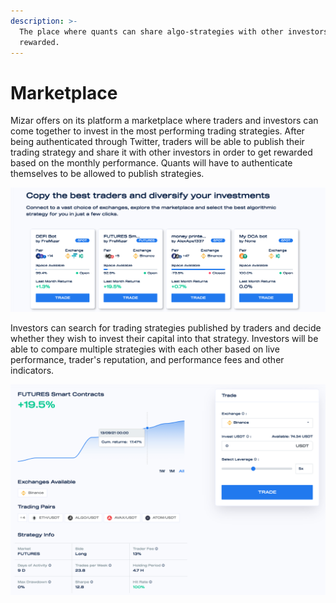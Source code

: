 ```yaml
---
description: >-
  The place where quants can share algo-strategies with other investors and get
  rewarded.
---
```


# Marketplace

Mizar offers on its platform a marketplace where traders and investors can come together to invest in the most performing trading strategies. After being authenticated through Twitter, traders  will be able to publish their trading strategy and share it with other investors in order to get rewarded based on the monthly performance. Quants will have to authenticate themselves to be allowed to publish strategies.

![](../.gitbook/assets/screenshot-2021-09-16-at-08.32.33.png)

Investors can search for trading strategies published by traders and decide whether they wish to invest their capital into that strategy. Investors will be able to compare multiple strategies with each other based on live performance, trader's reputation, and performance fees and other indicators. 

![](../.gitbook/assets/screenshot-2021-09-16-at-08.33.56.png)

